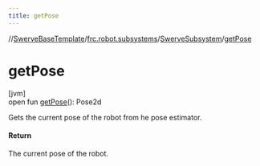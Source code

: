```yaml
---
title: getPose
---
```

//[SwerveBaseTemplate](../../../index.html)/[frc.robot.subsystems](../index.html)/[SwerveSubsystem](index.html)/[getPose](get-pose.html)



# getPose



[jvm]\
open fun [getPose](get-pose.html)(): Pose2d



Gets the current pose of the robot from he pose estimator.



#### Return



The current pose of the robot.




